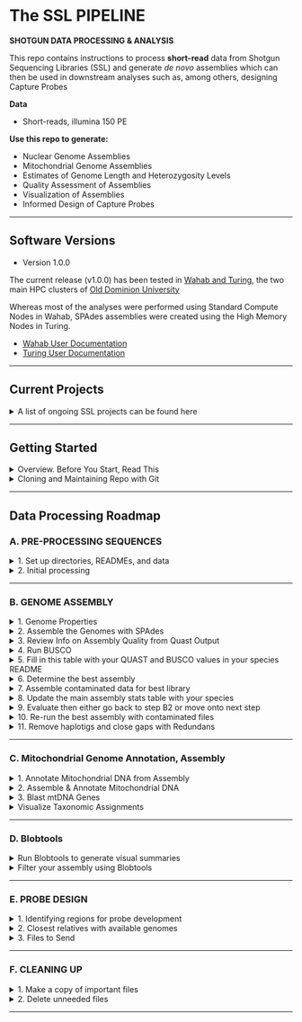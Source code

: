 # The SSL PIPELINE

**SHOTGUN DATA PROCESSING & ANALYSIS**

This repo contains instructions to process **short-read** data from Shotgun Sequencing Libraries (SSL) and generate *de novo* assemblies which can then be used in downstream analyses such as, among others, designing Capture Probes

**Data**
* Short-reads, illumina 150 PE

**Use this repo to generate:**

* Nuclear Genome Assemblies
* Mitochondrial Genome Assemblies
* Estimates of Genome Length and Heterozygosity Levels
* Quality Assessment of Assemblies
* Visualization of Assemblies
* Informed Design of Capture Probes

---
## Software Versions

* Version 1.0.0

The current release (v1.0.0) has been tested in [Wahab and Turing](https://www.odu.edu/information-technology-services/research-computing/compute), the two main HPC clusters of [Old Dominion University](https://www.odu.edu)

Whereas most of the analyses were performed using Standard Compute Nodes in Wahab, SPAdes assemblies were created using the High Memory Nodes in Turing.
* [Wahab User Documentation](https://wiki.hpc.odu.edu/en/Cluster/Wahab)
* [Turing User Documentation](https://wiki.hpc.odu.edu/en/Cluster/Turing)

---
## Current Projects

<details><summary>A list of ongoing SSL projects can be found here</summary>
<p>

If you are working on an SSL analysis project (or if you wish to claim a project), please indicate so in the table. When data are available, priority should go to species that are higher on the CSSL priority list which will need probes in the near future.

|Species | Data availability | CSSL priority | Analysis lead | Analysis status / notes |
| --- | --- | --- | --- | --- |
|Lethrinus_variegatus | On ODU HPC | 19 | Jordan/Chris/Brendan | Probe dev't complete |
|Periophthalmus_argentilineatus | On ODU HPC | 17 | Keenan/Chris/Brendan | Probe dev't complete |
|Pomacentrus_pavo | On ODU HPC | 23 | Brendan | Assembly complete, John assigned to Probe dev't |
|Sphaeramia_nematoptera | On ODU HPC | 18 | Jem | Probe dev't complete |
|Pomacentrus_brachialis | On ODU HPC | 24 | Jem/Kyra | Probe dev't complete |
|Corythoichthys_haematopterus | On ODU HPC | 25 | Allison/John | Probe dev't complete - also have a GenBank genome |
|Stethojulis_interrupta | On ODU HPC | 26 |Abby/John | Probe dev't complete  |
|Ostorhinchus_chrysopomus | On ODU HPC | 28 | Eryka/Eric | Probe dev't complete  |
|Hypoatherina_temminckii | On ODU HPC | 16 | Eric | Probe dev't complete |
|Ambassis_buruensis | On ODU HPC | 22 | John | Probe dev't complete |
|Sphyraena obtusata | On ODU HPC | 20 | Brendan| Probe dev't complete |
|Sphaeramia_orbicularis | Needs extraction | 39 | Eric | Probe development planned using published reference |
|Dascyllus aruanus | On ODU HPC | 30 | Jem | Genome Assembly done|
|Parupeneus barberinus | On ODU HPC | not on list | Jem | Genome Assembly done|
|Pseudanthias squamipinnis | On ODU HPC | 37 | Jem | Genome Assembly done|
|Tylosurus_crocodilus | On ODU HPC | not on list | Brendan | Data on HPC |
|Gerres macracanthus | On ODU HPC | 36 | ?? | Data on HPC |
|Lutjanus fulviflamma | Needs extraction | ?? | ?? | For UP Mindanao |
|Encrasicholina_pseudoheteroloba | On ODU HPC | n/a | n/a | Sequencing data weird - dropping from priority list  |
|Spratelloides delicatulus | On ODU HPC | ?? | Eric | Originally a RAD species | 

---

</p>
</details>

---

## Getting Started

<details><summary>Overview. Before You Start, Read This</summary>
<p>

## Overview. Before You Start, Read This
The purpose of this repo ("the SSL repo") is to document the processing and analysis of all `Shotgun Sequencing Libraries - SSL data`.  All work is performed for the [Philippines PIRE Project - PPP](https://github.com/philippinespire), [NSF Award #1743711](https://www.nsf.gov/awardsearch/showAward?AWD_ID=1743711).
	
The two main objectives of `the SSL repo` are to generate a *de novo* genome assembly using `SPAdes`, and to use this assembly to design regions for probe development which themselves will be used to "capture" targeted regions from all populations. The SSL assemblies can then be used as a reference in the [Capture Shotgun Sequencing Libraries- CSSL repo](https://github.com/philippinespire/pire_cssl_data_processing) or the [Low Coverage Whole Genome Sequencing - lcWGS repo](https://github.com/philippinespire/pire_lcwgs_data_processing). If you will be using only lcWGS data for your species, you can skip the probe design, section C, but do not skip the cleaning up, section, D.

SSL, CSSL and lcWGS pipelines use scripts from the [Pre-Processing PIRE Data](https://github.com/philippinespire/pire_fq_gz_processing) repo at the beginning of files processing. 

Each species will get its own directory within this repo.  Try to avoid putting directories inside directories inside directories. 

The Sgr dir will serve as the example to follow in terms of both directory structure and documentation of progress in `README.md`.

If this is your first time working on wahab/turing or want to check out some tips see the [Working on ODU's HPC repo](https://github.com/philippinespire/denovo_genome_assembly/tree/main/working_in_Turing-Wahab)

Contact Dr. Eric Garcia for questions or if you are having issues running scripts (e1garcia@odu.edu)

---

</p>
</details>


<details><summary>Cloning and Maintaining Repo with Git</summary>
<p>

	
## Use Git/GitHub to Track Progress and Clone the SSL repo

To process a species, begin by cloning this repo to your working dir. I recommend setting up a `shotgun_PIRE` sub-dir in your home dir if you have not done something similar already

Example: `/home/youruserID/shotgun_PIRE/`

Clone this repo
```
cd ~ 	# this will take you to your home dir
cd shotgun_PIRE
git clone https://github.com/philippinespire/pire_ssl_data_processing.git
```

The data will be processed and analyzed in the repo.  There is a `.gitignore` file that lists files and directories to be ignored by git.  It includes large files that git cannot handle (fq.gz, bam, etc) and other repos that might be downloaded into this repo. 
For example, the BUSCO outdir contains several large files that will cause problems for git so `busco_*/` occurs in  `.gitignore` so that it is not uploaded to github in this repo.

Because large data files will not be saved to github, they will reside in an individual's copy of the repo or somewhere on the HPC. You should provide paths (absolute/full paths are probably best) or info that makes it clear where the files reside. Most of these large intermediate files should be deleted once it is confirmed that they worked. For example, we don't ultimately need the intermediate files produced by fastp, clumpify, fastq_screen. This can also be accomplished in the cleaning step at the end of this repo.

---

## Maintaining Git Repo

You must pull down the latest version of the repo every time you sit down to work and push the changes you made every time you walk away from the terminal.  The following order of operations when you sync the repo will minimize problems.

From your species directory, execute these commands manually or run the `runGit.sh` script (see below) 
```
git pull
git add --all
git commit -m "$1"
git push -u origin main
```

This code has been compiled into the script `runGIT.bash` thus you can just run this script BEFORE and AFTER you do anything in your species repo.
You will need to provide the message of your commit in the command line. Example:
```sh
bash ../runGIT.bash "initiated Sgr repo"
```
You will need to enter your git credentials multiple times each time you run this script

If you should be met with a conflict screen, you are in the `vim` editor.  You can look up instructions on how to interface with it. I typically do the following:

* press the "control key" together with "c"
* then type the following
  `:quit!`
 
If you had to delete files for whatever reason, 
these deletions occurred in your local directory but these files will remain in the git memory if they had already entered the system.

If you are in this situation, run these git commands manually, AFTER running the runGIT.bash as described above.

`add -u` will stage your deleted files, then you can commit and push

Run this from the directory where you deleted files:
```sh
git add -u .
git commit -m "update deletions"
git push -u origin main
```

</p>
</details>

___

## Data Processing Roadmap

### A. PRE-PROCESSING SEQUENCES

<details><summary>1. Set up directories, READMEs, and data</summary>
<p>

**Directories**

Create your `species dir` and sub-directories `logs` and `fq_raw` if they don't already exist

```sh
cd /home/e1garcia/shotgun_PIRE/pire_ssl_data_processing
mkdir <your_species> 
mkdir <your_species>/logs
mkdir <your_species>/fq_raw
```

*Note: Most species will have "fq_raw" instead of "fq_raw" as this was the original way we were naming the initial raw directory. Since then, we changed it to fq_raw to be consistent with the other repos of the PPP-Pipeline.*
	
**Species README**

Create a README for your species, place it inside your main species directory (/home/e1garcia/shotgun_PIRE/pire_ssl_data_processing/<your_species>/), and document **ALL work done** in it (starting with setting up your directories, above). 

You can use the:

* [species_README_example.md](https://github.com/philippinespire/pire_ssl_data_processing/blob/main/species_README_example.md) as a template and just change/fill in info for your species. This follows the current SSL setup.

If you'd like to use the `species_README_example.md`
```
cp /home/e1garcia/shotgun_PIRE/pire_ssl_data_processing/species_README_example.md /home/e1garcia/shotgun_PIRE/pire_ssl_data_processing/<your_species>/
cd /home/e1garcia/shotgun_PIRE/pire_ssl_data_processing/<your_species>/
rm species_README_example.md README.md
```

* or you can copy a README from another species that has already been processed and replace the information pertaining to your species. 

**Data**

Data files are sent first to TAMUCC. There are two ways to get these data into ODU. 
	
1. Copy or transfer data to ODU by scp or other protocol *(can take several hours)*

```sh
scp <source of files> <your_species>/fq_raw  # scp | cp | mv
```	
	
This was the original way we were using to transfer data from the beginning of the project until 2023, when we switched to downloading data with wget instead. So, if you are looking for data originating before 2023, these are likely already transferred to the species directory within SSL or in the RC (the deep freezer). Check if you already have directories for your species in the SSL and if this has the sub-directory `fq_raw` with your raw data in it. Alternatively, your data might have been transferred to RC. Check if there is any data for your species there.

```sh
cd /RC/group/rc_carpenterlab_ngs/shotgun_PIRE/pire_ssl_data_processing/
ls
```
*Note: The RC might only be available in the login node. So, if you already did `salloc` into a computing node and can't access the RC, type `exit` to go back to the login node and try again.*

2. Download data from TAMUCC Grid to ODU with `gridDownloader.sh`

After 2023, TAMUCC started placing data files in the "Grid" so they could be downloaded in parallel (making the transfer of data MUCH FASTER). So, if your data is recently new and it is not at ODU yet, it is probably ready for you at the Grid. 

Instructions on using `gridDownloader.sh` can be found at the [pire_fq_gz_processing](https://github.com/philippinespire/pire_fq_gz_processing) repo under "1. Download your data from the TAMUCC grid"

**Check your Data!!!**
	
Check your raw files: given that we use paired-end sequencing, you should have one pair of files (1 forward and 1 reverse) per library. This  means that you should have the same number of forward (1.fq.gz or f.fq.gz) and reverse sequence files (2.fq.gz or r.fq.gz).
If you don't have equal numbers for forward and reverse files, check with whoever provided the data to make sure there were no issues while transferring.

You will likely get 2 or 3 libraries (4 or 6 files total). Sgr example:
```sh
ls -l /home/e1garcia/shotgun_PIRE/pire_ssl_data_processing/spratelloides_gracilis/fq_raw

-rwxrwx--- 1 e1garcia carpenter         248 Jul 27 12:37 README
-rwxrwx--- 1 e1garcia carpenter 15652747635 Jul 22 17:19 SgC0072B_CKDL210013395-1a-5UDI294-AK7096_HF33GDSX2_L4_1.fq.gz
-rwxrwx--- 1 e1garcia carpenter 16902243089 Jul 22 17:27 SgC0072B_CKDL210013395-1a-5UDI294-AK7096_HF33GDSX2_L4_2.fq.gz
-rwxrwx--- 1 e1garcia carpenter 13765701672 Jul 22 17:32 SgC0072C_CKDL210013395-1a-AK9146-7UDI286_HF33GDSX2_L4_1.fq.gz
-rwxrwx--- 1 e1garcia carpenter 14786676970 Jul 22 17:39 SgC0072C_CKDL210013395-1a-AK9146-7UDI286_HF33GDSX2_L4_2.fq.gz
-rwxrwx--- 1 e1garcia carpenter 16465437932 Jul 22 17:46 SgC0072D_CKDL210013395-1a-AK5577-AK7533_HF33GDSX2_L4_1.fq.gz
-rwxrwx--- 1 e1garcia carpenter 17698149145 Jul 22 17:54 SgC0072D_CKDL210013395-1a-AK5577-AK7533_HF33GDSX2_L4_2.fq.gz
```

**Make a copy of your raw data in the RC**
	
Now that you have your data, make a copy of your raw files in the long-term carpenter RC dir **ONLY** if one doesn't exist already (if you copied your data from the RC, a long-term copy already exists)

*The RC drive might only be available from the login node (you won't find it after getting a working node, i.e. `salloc`). If you already `salloc` and can't find the RC, type `exit` and try again*
```sh
# go to the carpenter RC
cd /RC/group/rc_carpenterlab_ngs/shotgun_PIRE/pire_ssl_data_processing/

# check that your species does not have a directory already:
ls

# if no, make one for your species
mkdir <your_species>
mkdir <your_species>/fq_raw

#now copy your files in parallel
module load parallel
ls /home/e1garcia/shotgun_PIRE/pire_ssl_data_processing/<your_species>/fq_raw/* | parallel --no-notice -kj 8 cp {} . &
```
 
Putting the `&` at the end, sends the job to the background. Use `jobs` to see it
```
# check that your job is working with
jobs

# if you need to cancel (i.e. your ls was wrong). Use fg to go to the foreground
fg

# Now you should blinking indicating that the jobs is happenning. To cancel press together the control key and c 
# you can send the job to the background again with "bg"
#bg
```

**Create a README for your download**
	
Now create a `README` in the `fq_raw` dir with the full path to the original copies of the raw files and necessary decoding info to find out from which individual(s) these sequence files came from.

This information is usually provided by Sharon Magnuson in species [slack](https://app.slack.com/client/TMJJ06SH0/CMPKY5C81/thread/CQ9GAAYGY-1627263374.002300) channel

```sh
# Sgr Example:
cd spratelloides_gracilis/fq_raw
nano README.md
***
RC to e1garcia
scp <source of files> /home/e1garcia/shotgun_PIRE/pire_ssl_data_processing/spratelloides_gracilis/fq

All 3 library sets are from the same individual: Sgr-CMvi_007_Ex1
```

*I like to update my git repo regularly, especially before and after lengthy steps. This keeps a nice record of the commits and prevents loss of data/effort. Feel free to repeat this at any step*

```sh
bash ../../runGIT.bash "README of raw data"
```

***You are ready to start processing files***


</p>
</details>

<details><summary>2. Initial processing</summary>
<p>

Complete the pre-processing of your files following the [pire_fq_gz_processing](https://github.com/philippinespire/pire_fq_gz_processing) repo, then return here
* This includes running FASTQC, FASTP1, CLUMPIFY, FASTP2, FASTQ SCREEN, and file repair scripts from the pre-processing repo

After this step you should `salloc` into a computing node eveytime you will be working in your species.

</p>
</details>

---

### B. GENOME ASSEMBLY
	
<details><summary>1. Genome Properties</summary>
<p>

In this step, we look for genome size in related literature as a reference, but ultimately use Jellyfish and Genomescope to estimate genome size from our SSL data. We will use Jellyfish and GenomeScope results even if there is an available estimate as these two provide a more precise estimates than older methods and provide an estimate of heterozygosity.  Jellyfish estimates are also used for consistency across species assembled in the PIRE Project and to get around potential cases where published individuals or even PIRE species may have been morphologically misidentified.

##### 1a. Fetch the genome properties for your species from existing literature
* From the literature or other sources
	* [genomesize.com](https://www.genomesize.com/)
	* search the literature
* After searching, estimate properties with `jellyfish` and `genomescope`

##### 1b. **Execute [runJellyfish.sbatch](https://github.com/philippinespire/pire_ssl_data_processing/blob/main/scripts/runJellyfish.sbatch) using decontaminated, re-paired files**
```sh
#sbatch runJellyfish.sbatch <Species 3-letter ID> <indir>
sbatch /home/e1garcia/shotgun_PIRE/pire_ssl_data_processing/scripts/runJellyfish.sbatch "Sgr" "fq_fp1_clmp_fp2_fqscrn_rprd"
```

Jellyfish will create a histogram file (.histo) with kmer frequencies. 

##### 1c. ** Download this file into your local computer and upload it in [GenomeScope v1.0](http://qb.cshl.edu/genomescope/) and [Genomescope v2.0](http://qb.cshl.edu/genomescope/genomescope2.0/)**
* Add a proper description to both of your runs. Example "Sgr_fq_fp1_clmp_fp2_fqscrn_rprd_jfsh"
* For version 1, adjust the read length to that of in the Fastp2 trimming, 140 (unless you had to modify this in Fastp2)
* Leave all other parameters with default settings for both versions. 
* Submit (takes only a few minutes)

**Inspect the GenomeScope plots**
Most of the time v1-2 perform very similar. However, sometimes the two reports give contrasting values such as very different genome sizes or unrealistic estimates of heterozygosity. For example:
* In Sob, the [Sob_GenScp_v1](http://qb.cshl.edu/genomescope/analysis.php?code=zQRfOkSqbDYAGYJrs7Ee) report estimates a genome of 532 Mbp and 0.965 for H. On the other hand,  [Sob_GenScp_v2](http://qb.cshl.edu/genomescope/genomescope2.0/analysis.php?code=5vZKBtdSgiAyFvzIusxT) reports a genome size of 259 Mbp (which is small for a fish) and it actually fails to estimate heterozygosity. Thus, version 1 was used for Sob. 
* In Hte, the [Hte_GenScp_v1](http://qb.cshl.edu/genomescope/analysis.php?code=tHzBW2RjBK00gQMUSfl4) appears to have no red flags with a genome size of 846 Mbp and 0.49 for H but inspecting the first graph, you can see that the "unique sequence" line behaves differently from the others. In contrast, [Hte_GenScp_v2](http://qb.cshl.edu/genomescope/genomescope2.0/analysis.php?code=8eVzhAQ8zSenObScLMGC) restores a tight relationship between lines with no red flags in estimates either (H=2.1, GenSize= 457 Mbp)

Read Brendan's tips for interpreting the plots [here](https://github.com/philippinespire/denovo_genome_assembly/blob/main/jellyfish/JellyfishGenomescope_procedure.md) (number 2 in that page) and then assess your own plots.

 
##### 1d. **Complete the following table in your Species README. You can copy and paste this table straight into your README (no need to enclose it with quotes, i.e. a code block) and just substitute values.**
```sh
Genome stats for <your_species> from Jellyfish/GenomeScope v1.0 and v2.0, k=21 for both versions

version    |stat    |min    |max
------  |------ |------ |------
1  |Heterozygosity  |1.32565%       |1.34149%
2  |Heterozygosity  |1.32975%       |1.35795%
1  |Genome Haploid Length   |693,553,516 bp |695,211,827 bp
2  |Genome Haploid Length   |851,426,393 bp |853,706,410 bp
1  |Model Fit       |97.6162%       |98.7154%
2  |Model Fit       |65.11692%       |96.0314%
```
Provide a link to both reports in your README. See other species READMEs for examples.

##### 1e. **Inspect your table and reports for red flags and choose a genome scope version.**
* In your table, check the heterozygosity (values around 1% are common) and check for good model fit (>90%) in the max values (sometimes the min value might have a low fit but the max value still high)
* In your reports, check for a tight relationship between the "observed", "full model" and "unique sequences" lines in the first graph.

If values in your table are relative similar for v1 and v2 and you found no red flags in reports, then use v2 estimates.

**Please use the "Genome Haploid Length" max value rounded up or down to the nearest million.** In the above example, this number is 853706410 for v2. Thus, 854000000 will be used in following steps

**Note in your README the following:**
1. The source (genomesize.com, Jellyfish and GenomeScope version, or some publication, etc) and
2. Genome size (if you used Jellyfish, note the GenomeScope version and round up or down the genome size estimate to the nearest million bp. You will use this info later

</p>
</details>

<details><summary>2. Assemble the Genomes with SPAdes</summary>
<p>

Congrats! You are now ready to assemble the genome of your species!

After de novo assembler comparisons, we decided to move forward using SPADES (isolate and covcutoff flags off). 
For the most part, we obtained better assemblies using single libraries (a library consists of one forward *r1.fq.gz and reverse file *r2.fq.gz) but in few instances using all the libraries was better.
In addition, we also noted that assembling contaminated data (i.e. files in the `fq_fp1_clmp_fp2` dir)  produced better results for mtDNA (mt = mitochondrial) and decontaminated (i.e. files in the `fq_fp1_clmp_fp2_fqscrn_repaired` dir) was better for nDNA (n=nuclear). 

Thus, use the decontaminated files to run one assembly for each of your libraries independently and then one combining all. Then, you will assess which of these worked the best (with BUSCO and QUAST) and run one more assembly for the best assembly but with the contaminated files. 

2a. **You need to be in `turing.hpc.odu.edu` for this step.** SPAdes requires high memory nodes (only available in Turing)

```bash
#from wahab.hpc.odu.edu
exit
ssh username@turing.hpc.odu.edu
```

2b. **Get the genome size of your species, or Jellyfish estimate, in bp from the previous step**
 

We produced 3 libraries (from the same individual) for the last 5 spp with ssl data resulting in 3 sets of files. Sgr example:
```bash
ls /home/e1garcia/shotgun_PIRE/pire_ssl_data_processing/spratelloides_gracilis/fq

SgC0072B_CKDL210013395-1a-5UDI294-AK7096_HF33GDSX2_L4_1.fq.gz
SgC0072B_CKDL210013395-1a-5UDI294-AK7096_HF33GDSX2_L4_2.fq.gz
SgC0072C_CKDL210013395-1a-AK9146-7UDI286_HF33GDSX2_L4_1.fq.gz
SgC0072C_CKDL210013395-1a-AK9146-7UDI286_HF33GDSX2_L4_2.fq.gz
SgC0072D_CKDL210013395-1a-AK5577-AK7533_HF33GDSX2_L4_1.fq.gz
SgC0072D_CKDL210013395-1a-AK5577-AK7533_HF33GDSX2_L4_2.fq.gz
```
Yet, every now and then one library can fail and you might end up with only 2 sets of files. 
Thus, the following SPAdes script is optimized to run the first 3 libraries independently and 2 or 3 libraries together for your "all" assembly.
. 
Note: If your species has 4 or more libraries, you will need to modify the script to run the 4th,5th, ..th library and so on (you'll only need to add the necessary libraries to the SPAdes command)
No changes necessary for running the first, second, third, or all the libraries together (if you have 2 or 3 libraries only).  

**Use the decontaminated files to run one assembly for each of your libraries independently and then one combining all**

**Execute [runSPADEShimem_R1R2_noisolate.sbatch](https://github.com/philippinespire/pire_ssl_data_processing/blob/main/scripts/runSPADEShimem_R1R2_noisolate.sbatch). Example using the 1st library***

```bash
#runSPADEShimem_R1R2_noisolate.sbatch <your user ID> <3-letter species ID> <library: all_2libs | all_3libs | 1 | 2 | 3> <contam | decontam> <genome size in bp> <species dir> <fq data dir>
# do not use trailing / in paths. Example running contaminated data:
sbatch /home/e1garcia/shotgun_PIRE/pire_ssl_data_processing/scripts/runSPADEShimem_R1R2_noisolate.sbatch "e1garcia" "Sgr" "1" "decontam" "854000000" "/home/e1garcia/shotgun_PIRE/pire_ssl_data_processing/spratelloides_gracilis" "fq_fp1_clmp_fp2_fqscrn_rprd"
```

Run 2 more assemblies with the contaminated data for the second and  third library by replacing the "1", with "2" and  "3". 
Then, check the number of libraries you have and run a job combining all libraries together by choosing the appropriate "all_2libs" or "all_3libs" from the library options.

---

#### SPAdes **continue** option

Did your assembly fail after it was running correctly? Sometimes the assembly process will quit after some time of running most likely due to lack of memory. One of the most useful options of SPAdes is the `continue` flag which basically recognizes where your assembly left off and restarts the process in the same spot again saving you hours or days of work. This will only help you if SPAdes was already running successfully. So if your assembly failed within minutes, there is probably a problem with the run and `continue` will just fail too. Check the out files first. If it failed after several hours or days, continue might be your best friend here. 

I have already built in the continue option within the [runSPADEShimem_R1R2_noisolate.sbatch](https://github.com/philippinespire/pire_ssl_data_processing/blob/main/scripts/runSPADEShimem_R1R2_noisolate.sbatch) script. To run, first move inside the directory of the assembly that failed and then execute the same command but changing the specified library for "continue".

In the above example, I would have changed the "1" for "continue":
```
cd SPAdes_assembly_that_failed

#Execute
sbatch /home/e1garcia/shotgun_PIRE/pire_ssl_data_processing/scripts/runSPADEShimem_R1R2_noisolate.sbatch "e1garcia" "Sgr" "continue" "decontam" "854000000" "/home/e1garcia/shotgun_PIRE/pire_ssl_data_processing/spratelloides_gracilis" "fq_fp1_clmp_fp2_fqscrn_rprd"
```

Check that `continue` is working by watching that your job is running and checking that SPAdes is writing more output into your out file.

---

</p>
</details>

<details><summary>3. Review Info on Assembly Quality from Quast Output</summary>
<p>

`QUAST` was automatically run by the SPAdes script. Look for the `quast_results` dir and for each of your assemblies note the: 
1. Number of contigs in assembly (this is the last contig column in quast report with the name "# contigs")
2. the size of the largest contig
3. total length of assembly
4. N50
5. L50 

*Tip: you can align the columns of any .tsv for easy viewing with the command `column` in bash. Example:
```sh
bash
cat quast-reports/quast-report_scaffolds_Sgr_spades_contam_R1R2_21-99_isolate-off.tsv | column -ts $'\t' | less -S
```

Enter your stats in the table below

</p>
</details>

<details><summary>4. Run BUSCO</summary>
<p>

Those are basic assembly statistics but we still need to run BUSCO to know how many expected (i.e. highly conserved) genes were recovered by the assembly. 

**Execute [runBUCSO.sh](https://github.com/philippinespire/pire_ssl_data_processing/blob/main/scripts/runBUSCO.sh) on the `contigs` and `scaffolds` files for each assembly**

```bash
#runBUSCO.sh <species dir> <SPAdes dir> <contigs | scaffolds>
# do not use trailing / in paths. Example using contigs:
sbatch /home/e1garcia/shotgun_PIRE/pire_ssl_data_processing/scripts/runBUSCO.sh "/home/e1garcia/shotgun_PIRE/pire_ssl_data_processing/spratelloides_gracilis" "SPAdes_decontam_R1R2_noIsolate" "contigs"
```

Repeat the command using scaffolds.

`runBUSCO.sh` will generate a new dir per run. Look for the `short_summary.txt` file and note the percentage of `Complete and single-copy BUSCOs (S)` genes

</p>
</details>

<details><summary>5. Fill in this table with your QUAST and BUSCO values in your species README</summary>
<p>

Few notes:

* Library name can be obtained from file names
* covcutoff is "off" as a default in this pipeline. This is "on" only if you ran an extra assembly with ""contam_covAUTO" trying to improve busco values
* No. of contigs is the last contig column in quast report with the name "# contigs"
* % Genome size completeness = "Total length"/genome size(or rounded genome max value) *100
* **For QUAST, only report the row for the actual assembly (i.e. report "scaffolds" not "scaffolds_broken"**
* **For BUSCO, only report the "Complete and single-copy BUSCOs (S)"

```sh
Species    |Library    |DataType    |SCAFIG    |covcutoff    |genome scope v.    |contigs >50,000bp    |Largest contig    |Total length    |% Genome size completeness    |N50    |L50    |Ns per 100 kbp    |BUSCO single copy
------  |------  |------ |------ |------ |------  |------ |------ |------ |------ |------  |------ |------ |------ 
Sgr  |allLibs  |contam       |contigs       |off       |1       |2253577  |309779       |489995603       |70.5%       |5515       |28571       |0       |29.9%
Sgr  |allLibs  |contam       |scaffolds       |off       |1       |2237565  |309779       |517068774       |74.5%       |5806       |28041       |147.59       |29.9%
Sgr  |SgC0072B  |contam       |contgs       |off       |2       |82681  |68606       |441333876       |51.7%       |5405       |26613       |0   |29.2%
Sgr  |SgC0072B  |contam       |scaffolds       |off       |2       |84110  |68606       |460942092       |54%       |5587       |26490       |147.59   |31.3%
Sgr  |SgC0072C  |contam       |contgs       |off       |2       |85876  |105644       |531350946       |62.2%       |6617       |24450       |0   |37.9%
Sgr  |SgC0072C  |contam       |scaffolds       |off       |2       |85997  |105644       |536156621       |62.8%       |6686      |24304       |14.73   |38.4%
Sgr  |SgC0072D  |contam       |contgs       |off       |2       |83191  |68563       |441118097       |51.7%       |5352      |26844       |0   |29.7%
Sgr  |SgC0072D  |contam       |scaffolds       |off       |2       |84615  |120121       |462780087       |54.2%       |5570      |26612       |167.75   |31.5%
Sgr  |SgC0072C  |decontam       |contgs       |off       |2       |69371  |103720       |395865756       |46.6%       |5946     |21196       |0   |32.2%
Sgr  |SgC0072C  |decontam       |scaffolds       |off     |2       |69932  |103720       |406306057       |47.6%       |6080      |21004       |42.77   |33.2%
```

</p>
</details>

<details><summary>6. Determine the best assembly</summary>
<p>

We assess quality across multiple metrics since we don't use a golden rule/metric for determining the best assembly. 
Often, it is clear that a single library is relatively better than the others as it would have better results across metrics. Yet, sometimes this is not so clear as different assemblies might be better in different metrics. Use the following table to help you decide:

Importance    |Metric    |Direction    |Description
------  |------  |------ |------ 
1st  |BUSCO  | Bigger is better  | % of expected genes observed in your assembly
2nd  |N50  |Bigger is better  | Length of the smaller contig from the set of contigs needed to reach half of your assembly
3rd  |Genome size completeness  |Bigger is better  |Length of assembly divided by estimated genome length
4th  |L50  | Smaller is better  | Number of contigs needed to reach half of your assembly
5th  |Largest contig  |Bigger is better  | Length of largest contig
 
If you are still undecided on which is the best assembly, post the best candidates on the species slack channel and ask for opinions

</p>
</details>

<details><summary>7. Assemble contaminated data for best library</summary>
<p>

```bash
#runSPADEShimem_R1R2_noisolate.sbatch <your user ID> <3-letter species ID> <library: all_2libs | all_3libs | 1 | 2 | 3> <contam | decontam> <genome size in bp> <species dir>
# do not use trailing / in paths. Example running contaminated data:
sbatch /home/e1garcia/shotgun_PIRE/pire_ssl_data_processing/scripts/runSPADEShimem_R1R2_noisolate.sbatch "e1garcia" "Sgr" "1" "contam" "854000000" "/home/e1garcia/shotgun_PIRE/pire_ssl_data_processing/spratelloides_gracilis"
```

</p>
</details>

<details><summary>8. Update the main assembly stats table with your species</summary>
<p>

Add a new record for your species/assembly to the [best_ssl_assembly_per_sp.tsv](https://github.com/philippinespire/pire_ssl_data_processing/blob/main/best_ssl_assembly_per_sp.tsv) file

Please note that you cannot paste a tab in nano as it interprets tabs as spaces. This means that you will have to manually enter each column one by one, or copy and paste multiple columns but then change the spaces by a single column to restore the tsv format.

Once done, push your changes to GitHub and confirm the that tsv format is correct by opening the [best_ssl_assembly_per_sp.tsv](https://github.com/philippinespire/pire_ssl_data_processing/blob/main/best_ssl_assembly_per_sp.tsv) that your browser is displaying code but a nice looking table (aligned columns, etc). 

```sh
# add your info in a new row
nano ../best_ssl_assembly_per_sp.tsv
```

Next, you need to determine the best assembly to use the decontaminated data. Go on and complete step 9 (below) and come back here after.

</p>
</details>

<details><summary>9. Evaluate then either go back to step B2 or  move onto next step</summary>
<p>

Assuming you have completed step 8, you now know what library(ies) produced the best assembly. Compare your BUSCO values with that other species (for example, you can check the ["best assembly table"](https://github.com/philippinespire/pire_ssl_data_processing/blob/main/best_ssl_assembly_per_sp.tsv).
If BUSCO values are too low, it might be worth trying the `covcutoff auto` (by changing the datatype variable from "decontam" to "decontam_covAUTO")

Example:
```bash
sbatch /home/e1garcia/shotgun_PIRE/pire_ssl_data_processing/scripts/runSPADEShimem_R1R2_noisolate.sbatch "e1garcia" "Sgr" "1" "decontam_covAUTO" "854000000" "/home/e1garcia/shotgun_PIRE/pire_ssl_data_processing/spratelloides_gracilis"
```

</p>
</details>

<details><summary>10. Re-run the best assembly with contaminated files</summary>
<p>

Assemblies made with contaminated files have shown better results when searching for mitochondrial DNA (Step 11)

Run one more assembly using the decontaminated data from the same library(or all together) that produced the best assembly (with or without the covcutoff flag). Sgr example:
```bash
sbatch /home/e1garcia/shotgun_PIRE/pire_ssl_data_processing/scripts/runSPADEShimem_R1R2_noisolate.sbatch "e1garcia" "Sgr" "3" "decontam" "854000000" "/home/e1garcia/shotgun_PIRE/pire_ssl_data_processing/spratelloides_gracilis"
```

</p>
</details>

<details><summary>11. Remove haplotigs and close gaps with Redundans</summary>
<p>

Now you are ready to remove haplotigs and close gaps from your best decontaminated assembly.

Redundans deconstructs your assembly and builds it again with an algorithm that removes haplotigs and closes gaps in scaffolds. 
 The resulting assembly might be smaller but less fragmented.
If you run BUSCO and QUAST again (you should do this after the Blobtools step), 
 you will notice that some metrics might have changed and you are likely to see a steep deceline in the number of Ns in your assembly 
(last metric given by QUAST)

You will need:
* A regex that locates all the fq.gz sequence files used in the actual assembly
* The best decontaminated assembly
* An out dir that reflects the library used in the assembly
 
Make sure to use " " in your arguments if your regex includes a wildcard *
```
cd <species dir>
# runRedundans.sh <fq.gz regex> <assembly file> <out dir>
sbatch ../scripts/runRedundans.sh "fq_fp1_clmp_fqscrn_rprd/Sgr-SgC0072C*.R*gz" "SPAdes_SgC0072C_decontam_R1R2_noIsolate/scaffolds.fasta" "redundans_SgC0072C"
```

Once redundans is done, you will see a `scaffolds.reduced.fa` file in your out dir. This is your new assembly. 


**Identifying mitochondrial genome with Mitofinder**

One of the contigs in your assembled genome will probably be the mitochondrial genome (sequenced at high depth). Identifying this contig can be useful for confirming species identity.

You can run Mitofinder on the best contaminated assembly to find and annotate the mitochondrial genome. Use the following script, substituting particulars for your species in the arguments:

sbatch /home/e1garcia/shotgun_PIRE/pire_ssl_data_processing/scripts/run_mitofinder_ssl.sbatch [assembly dir] [species code] [SPAdes directory] [family]

Note that if you are assembling a genome for a species from a family that we have not run through SSL yet, you may have to add a mitochondrion from that family to the reference panel. An example for Parupeneus (Mullidae):

* Go to [NCBI](https://www.ncbi.nlm.nih.gov/GenBank/) and search for full mitochondrial genome sequences from your species' family. For "Mullidae mitochondrion" there are multiple hits, you can just click on the first (Parupeneus indicus - close enough!) to go to the sequence record.
* Download to your local computer - in the upper right part of the screen click on "Send to", then click "Complete Record", for Choose Destination click "File", and then make sure the format "GenBank" is chosen, then click on "Create file".
* This will download to your computer as a file called "sequence.gb" - rename with the correct family ("Mullidae.gb").
  

Check the outputs - the complete mitochondrial genome should have 15 genes and very high depth of coverage (you may have some pseudo-mitochondrial genes or genomes with fewer genes). For species identification, find the COX1 sequence and run a [BLAST](https://blast.ncbi.nlm.nih.gov/Blast.cgi?PROGRAM=blastn&PAGE_TYPE=BlastSearch&LINK_LOC=blasthome) search. If there are no close matches it may be helpful to try [BOLD}(https://www.boldsystems.org/) or private sequence repositories.


</p>
</details>

---
	
### C. Mitochondrial Genome Annotation, Assembly

<details><summary>1. Annotate Mitochondrial DNA from Assembly </summary>
<p>

You can use `run_mitofinder_ssl.sbatch` to annotate the mitochondrial contigs in the assembly you created above

```bash
bash # only run this line if you aren't alread in bash

SCRIPT=/home/e1garcia/shotgun_PIRE/pire_ssl_data_processing/scripts/run_mitofinder_ssl.sbatch
SSL_DIR=/home/e1garcia/shotgun_PIRE/pire_ssl_data_processing/<NameOfSpeciesDir>
ASSEMBLY=${SSL_DIR}/<NameOfAssemblyDir>/scaffolds.fasta
mtGENOMES=/home/e1garcia/shotgun_PIRE/pire_ssl_data_processing/scripts/mitofinder_refpanel/<MtGenomeFile>.gb 
seqID=<Species>_<NameOfAssemblyDir>_<mtGenomeFile>
outDIR=${SSL_DIR}/mitofinder_annotate

sbatch $SCRIPT $ASSEMBLY $mtGENOMES $seqID $outDIR
```

---

<p>
</details>

<details><summary>2. Assemble & Annotate Mitochondrial DNA </summary>
<p>

If the assembly is not yielding the mitochondrial DNA, you can use mitofinder de novo assemble it using `runMitofinder.bash`.

```bash
bash # only run this line if you aren't alread in bash

SCRIPT=/home/e1garcia/shotgun_PIRE/pire_ssl_data_processing/scripts/runMitoFinder.bash
inFqGzPatternFile=/home/e1garcia/shotgun_PIRE/pire_ssl_data_processing/<NameOfSpeciesDir>/inputFqGzPatterns.txt
fqGzDIR=/home/e1garcia/shotgun_PIRE/pire_ssl_data_processing/<NameOfSpeciesDir>/fq_fp1_clmp_fp2_fqscrn_rprd
outDIR=/home/e1garcia/shotgun_PIRE/pire_ssl_data_processing/<NameOfSpeciesDir>/mitofinder
refMtGenomeFile=/home/e1garcia/shotgun_PIRE/pire_ssl_data_processing/scripts/mitofinder_refpanel/<NameOfMtGenome>.gb
simultaneousJOBS=10
threadsPerJOB=40
ramPerJOB=320
QUEUE=main  #or himem
assembler="--megahit"  # "--metaspades"
maxcontigsize=25000
minqcov=33

bash  $SCRIPT $inFqGzPatternFile $fqGzDIR $outDIR $refMtGenomeFile $simultaneousJOBS $threadsPerJOB $ramPerJOB $QUEUE $assembler $maxcontigsize $minqcov
```

When done, run the following script to make files listing the libraries that yielded mtDNA contigs and those that did not

```bash
SCRIPT=/home/e1garcia/shotgun_PIRE/pire_ssl_data_processing/scripts/getSuccessesFailures.bash
MitoFinderDIR=$outDIR

bash $SCRIPT $MitoFinderDIR

less -S mitofinder_results_summary.tsv
```

The script above will help you determine which libraries had mtDNA genomes identified by mitofinder and which did not.  You can use this output to troubleshoot and identify libraries that need to be run again. If you do have to rerun a library, you may want to adjust the `assembler` or `maxcontigsize`. Mitofinder is set up to overwrite previous results if the same library is run again, so you can rerun the stragglers in the same dir if you wish, but you will have to update the `inFqGzPatternFile` variable so that you don't rerun libraries that worked.

* `mitofinder_results_summary.tsv` - if mitofinder was able to run, this file will tell you either the number of mtDNA contigs it found or why it failed to locate a mtDNA contig
* `mitofinder_libs_all.txt` - this is a list of all the libraries that were run through mitofinder
* `mitofinder_libs_NoMTDNAfound.txt` - this is a list of the libraries that mitofinder could not locate mtDNA contigs within
* `mitofinder_libs_successfulFASTA.txt` - this is a list of libraries that produced fasta files with mtDNA contigs identified and annotated
* `mitofinder_libs_RunInterrupted.txt` - this is a list of libraries that stopped prior to mitofinder completing.
  
---

<p>
</details>

<details><summary>3. Blast mtDNA Genes </summary>
<p>

You should identify the taxon associated with your annotated mtDNA contigs. 

First, make a fasta:

```bash
bash # only run this line if you aren't alread in bash

outDIR=/home/e1garcia/shotgun_PIRE/pire_ssl_data_processing/<NameOfSpeciesDir>/mitofinder
cd $outDIR

grep -A1 "@" */*Final_Results/*contig_*genes_NT.fasta | \
	sed -e "s/\-\-//" -e "s/^.*>/>/" \
	-e "s/^N*o*WGA.*contig/contig/" \
	-e "s/_genes_NT.fasta\-/\n/" \
	-e "s/\ncontig/contig/" | \
	awk '{if(substr($0,1,1)==">") {getline x; if(x!="") print $0 "_" x} else if($0!="") {print $0}}' | \
	sed -e "s/contig$/contig_0/" > \
	successful_genes_NT.fasta

```

Next, we can break the sequences in the fasta into smaller segments that will return the best taxonomic matches

There are many more short than long sequences in GenBank, and a long query sequence will return matches to much less common long GenBank sequences. The `tileFASTA.bash` script breaks each mtDNA gene into 300bp tiled sequences that begin every 50bp.  The last tile is between 250 and 300 bp long.  If this creates too many sequences to blast you could replace the `tileFASTA.bash` script with the `segmentFASTA.bash` script which produces nonoverlapping sequence segments. However, the tiled sequences should yield the strongest blast hits.

```bash
SCRIPT=/home/e1garcia/shotgun_PIRE/pire_ssl_data_processing/scripts/tileFASTA.bash
inFILE=successful_genes_NT.fasta
bash $SCRIPT $inFILE > successful_genes_NT-tiled.fasta
```

Now we can blast the tiled fasta file

```bash
bash # only run this line if you aren't alread in bash

SCRIPT=/home/e1garcia/shotgun_PIRE/pire_ssl_data_processing/scripts/runBLAST.sbatch
blastdbPATH=/home/e1garcia/shotgun_PIRE/denovo_genome_assembly/Blobtools/nt
blastnPATH=/home/e1garcia/shotgun_PIRE/denovo_genome_assembly/Blobtools/ncbi-blast-2.11.0+/bin/blastn
taskNAME=megablast # https://www.ncbi.nlm.nih.gov/books/NBK569839/#usrman_BLAST_feat.Tasks
queryFASTA=successful_genes_NT-tiled.fasta
outFILE=successful_genes_NT-tiled.blastn
outCOLS='6 qseqid pident qcovs sskingdoms sscinames staxids saccver length mismatch gapopen qstart qend sstart send evalue bitscore'

sbatch $SCRIPT $blastdbPATH $blastnPATH $taskNAME $queryFASTA $outFILE "$outCOLS"
```

this does the same as above, but uses gnu parallel to run 5 blasts with 8 threads each

```bash
bash # only run this line if you aren't alread in bash

SCRIPT=/home/e1garcia/shotgun_PIRE/pire_ssl_data_processing/scripts/runBlastPARALLEL.sbatch
blastdbPATH=/home/e1garcia/shotgun_PIRE/denovo_genome_assembly/Blobtools/nt
blastnPATH=/home/e1garcia/shotgun_PIRE/denovo_genome_assembly/Blobtools/ncbi-blast-2.11.0+/bin/blastn
taskNAME=megablast # https://www.ncbi.nlm.nih.gov/books/NBK569839/#usrman_BLAST_feat.Tasks
queryFASTA=successful_genes_NT-tiled.fasta
outFILE=successful_genes_NT-tiled.blastn
outCOLS='6 qseqid pident qcovs sskingdoms sscinames staxids saccver length mismatch gapopen qstart qend sstart send evalue bitscore'

sbatch $SCRIPT $blastdbPATH $blastnPATH $taskNAME $queryFASTA $outFILE "$outCOLS"
```

Once blast is done, we can filter the blastn file for the best hit on each segment of each gene on each contig.  As of now, the best hit is defined as that with the highest pident. 

```bash
SCRIPT=/home/e1garcia/shotgun_PIRE/pire_ssl_data_processing/scripts/getBestHits.bash
inFILE=successful_genes_NT-tiled.blastn
outFILE=successful_genes_NT-tiled_best.blastn

bash $SCRIPT $inFILE > $outFILE

# review the results
column -t -s $'\t' $outFILE | less -S
```

And we can hone in on the high confidence taxonomy calls while removing duplicate taxa for a given library and contig. The same prioritization is used as `getBestHits.bash`, this yields just the top hit across all genes on one mtDNA contig.

```bash
SCRIPT=/home/e1garcia/shotgun_PIRE/pire_ssl_data_processing/scripts/getBestHitPerContig.bash
inFILE=$outFILE
outFILE=successful_genes_NT-tiled_best_summary.tsv

bash $SCRIPT $inFILE $outFILE

column -t -s $'\t' $outFILE | less -S
```

Now lets harvest basic information on the contigs so we can evaluate prevalence and quality.

First we will make a tidy file with all contigs returned by mitofinder with mtDNA genes

```bash
SCRIPT=/home/e1garcia/shotgun_PIRE/pire_ssl_data_processing/scripts/tidyContigINFO.bash
inPATH="*/*Final_Results/*infos"
outFILE=successful_genes_contig_info.tsv

bash $SCRIPT "$inPATH" > $outFILE

column -t -s $'\t' $outFILE | less -S
```

Next, we will query the depth from the mitofinder output.  Note the megahit uses a parameter called "multi" which is related to depth, but not actually depth.  Here we will use multi in place of depth for megahit.  For spades, we will use the cov value from the contig name.

```bash
SCRIPT=/home/e1garcia/shotgun_PIRE/pire_ssl_data_processing/scripts/getContigCoverage.bash
inFILE=successful_genes_contig_info.tsv
outFILE=successful_genes_contig_info_cov.tsv

bash $SCRIPT $inFILE $outFILE

column -t -s $'\t' $outFILE | less -S
```

And here is the parallel version of the `getContigCoverage` script

```bash
SCRIPT=/home/e1garcia/shotgun_PIRE/pire_ssl_data_processing/scripts/getContigCoverage.sbatch
inFILE=successful_genes_contig_info.tsv
outFILE=successful_genes_contig_info_cov.tsv

sbatch $SCRIPT $inFILE $outFILE

column -t -s $'\t' $outFILE | less -S
```

Now we can join the `contig_info_cov` file to the `tiled_best_summary` file.  We will do a left join and keep all rows in `tiled_best_summary` and will add the columns from `contig_info_cov` to give us more information with which to evaluate the taxonic hits.

```bash
SCRIPT=/home/e1garcia/shotgun_PIRE/pire_ssl_data_processing/scripts/joinBestSummary_ContigInfoCov.bash
leftFILE=successful_genes_NT-tiled_best_summary.tsv
rightFILE=successful_genes_contig_info_cov.tsv
outFILE=successful_genes_NT-tiled_best_summary_cov.tsv

bash $SCRIPT $leftFILE $rightFILE $outFILE

column -t -s $'\t' $outFILE | less -S
```


---

<p>
</details>

<details><summary> Visualize Taxonomic Assignments </summary>
<p>

You should visualize the taxonomic assignments.  I don't have a universal script for this, but there is a script that I used to visualize the mtDNA from Roy's WGA test data that should be easily modified.

[successful_genes_NT-tiled_best_summary.R](scripts/successful_genes_NT-tiled_best_summary.R)

---

<p>
</details>

___

### D. Blobtools

<details><summary> Run Blobtools to generate visual summaries </summary>
<p>

Before using your SSL genome for analyzing lcWGS data, it is probably a good idea to examine the genome for evidence of scaffolds with abnormally high or low GC content or depth of coverage. If there are a lot of these in your genome, you may want to filter them out as they might represent contamination. Blobtools can do this! 

See the [Blobtools repo](https://github.com/philippinespire/pire_assembler_comparison/tree/main/Blobtools) in the assembler comparison directory for a primer on how to run Blobtools on your best assembly.

Since BUSCO has already been run, you will only have to run BLAST to get taxonomic hits for each scaffold and BWA (mapping the reads used to make your assembly to the final assembly) to get coverage for each scaffold.

After running BWA and BLAST you can generate a blobplot for the unfiltered assembly. An example from Goy is below.

```
salloc --ntasks=1 --job-name=blob
enable_lmod
module load container_env/0.1
module load busco/5.0.0
module load container_env blobtoolkit
bash
export SINGULARITY_BIND=/home/e1garcia
crun blobtools create \
    --fasta /home/e1garcia/shotgun_PIRE/pire_ssl_data_processing/gerres_oyena/SPAdes_GyC0881E_contam_R1R2_noIsolate/scaffolds.fasta \
    /home/e1garcia/shotgun_PIRE/pire_ssl_data_processing/gerres_oyena/blobtools/Goy_ssl_blobplot
crun blobtools add \
    --hits /home/e1garcia/shotgun_PIRE/pire_ssl_data_processing/gerres_oyena/blobtools/blastn.out  \
    --taxdump /home/e1garcia/shotgun_PIRE/denovo_genome_assembly/Blobtools/taxdump \
    --taxrule bestsumorder \
    /home/e1garcia/shotgun_PIRE/pire_ssl_data_processing/gerres_oyena/blobtools/Goy_ssl_blobplot
crun blobtools add \
    --busco /home/e1garcia/shotgun_PIRE/pire_ssl_data_processing/gerres_oyena/busco_scaffolds_results-SPAdes_GyC0881E_contam_R1R2_noIsolate/run_actinopterygii_odb10/full_table.tsv \
    /home/e1garcia/shotgun_PIRE/pire_ssl_data_processing/gerres_oyena/blobtools/Goy_ssl_blobplot
crun blobtools add \
    --cov /home/e1garcia/shotgun_PIRE/pire_ssl_data_processing/gerres_oyena/blobtools/Goy.sort.filt.bam \
    /home/e1garcia/shotgun_PIRE/pire_ssl_data_processing/gerres_oyena/blobtools/Goy_ssl_blobplot
```

<p>
</details>

<details><summary> Filter your assembly using Blobtools </summary>
<p>

After you have made a basic blobplot, you can calculate or estimate the average depth of coverage. Usually this will be the depth of coverage for the largest scaffolds. This can be used to set thresholds for filtering your assembly by depth. Generally, we want to keep scaffolds that have >1/3 the average depth and <2x the average depth.

Check the tail of the bestsumorder_phylum.json file to find which non-Chordate contaminants are present. Add those as a comma-separated list to the --param bestsumorder_phylum--Keys= command. No GC filter, just keep Chordata + no-hit, name by hits kept.

Here is an example for Goy:

```
crun blobtools filter \
    --param Goy.sort.filt_cov--Min=25 \
    --param Goy.sort.filt_cov--Max=140 \
    --param bestsumorder_phylum--Keys=Arthropoda,Cnidaria,Platyhelminthes,Pseudomonadota,Bryozoa,Bacteroidota,Annelida,Bacteria-undef,Mollusca,Actinomycetota,Oomycota,Verrucomicrobiota,Nematoda,Apicomplexa,Discosea,Ascomycota,Streptophyta,Rotifera,Duplornaviricota,Bacillota,Myxococcota,Chloroflexota,Microsporidia,Acidobacteriota,Basidiomycota \
    --output /home/e1garcia/shotgun_PIRE/pire_ssl_data_processing/gerres_oyena/blobtools/Goy_filtercov_keepChordatanohit_blobplot \
    --fasta /home/e1garcia/shotgun_PIRE/pire_ssl_data_processing/gerres_oyena/blobtools/Goy_scaffolds_GyC0881E_contam_R1R2_noIsolate.fasta \
    /home/e1garcia/shotgun_PIRE/pire_ssl_data_processing/gerres_oyena/blobtools/Goy_ssl_blobplot

# Default name is "[input prefix].filtered.fasta"... change to more descriptive name

mv Goy_scaffolds_GyC0881E_contam_R1R2_noIsolate.filtered.fasta Goy_scaffolds_filtcov_keepChordatanohit.fasta
```

After removing non-chordate contaminants, check bestsumorder_class.json from this filtering to find any non-Actinopteri contaminants. Add in a separate class filter command. No GC filter, just keep Actinopteri + no-hit, name by hits kept.

```
crun blobtools filter \
    --param Goy.sort.filt_cov--Min=25 \
    --param Goy.sort.filt_cov--Max=140 \
    --param bestsumorder_phylum--Keys=Arthropoda,Cnidaria,Platyhelminthes,Pseudomonadota,Bryozoa,Bacteroidota,Annelida,Bacteria-undef,Mollusca,Actinomycetota,Oomycota,Verrucomicrobiota,Nematoda,Apicomplexa,Discosea,Ascomycota,Streptophyta,Rotifera,Duplornaviricota,Bacillota,Myxococcota,Chloroflexota,Microsporidia,Acidobacteriota,Basidiomycota \
    --param bestsumorder_class--Keys=Chordata-undef,Amphibia,Cladistia,Mammalia,Insecta \
    --output /home/e1garcia/shotgun_PIRE/pire_ssl_data_processing/gerres_oyena/blobtools/Goy_filtercov_keepActinopterinohit_blobplot \
    --fasta /home/e1garcia/shotgun_PIRE/pire_ssl_data_processing/gerres_oyena/blobtools/Goy_scaffolds_GyC0881E_contam_R1R2_noIsolate.fasta \
    /home/e1garcia/shotgun_PIRE/pire_ssl_data_processing/gerres_oyena/blobtools/Goy_ssl_blobplot

# Default name is "[input prefix].filtered.fasta"... change to more descriptive name

mv Goy_scaffolds_GyC0881E_contam_R1R2_noIsolate.filtered.fasta Goy_scaffolds_filtcov_keepActinopterinohit.fasta
```

<p>
</details>


---

### E. PROBE DESIGN

<details><summary>1. Identifying regions for probe development</summary>
<p>

**Summary:**

In this section you will identify contigs and regions within contigs to be used as candidate regions to develop the probes from.

Among other output, you will create the following 4 files:
1. *.fasta.masked: The masked fasta file 
2. *.fasta.out.gff: The gff file created from repeat masking (identifies regions of genome that were masked)
3. *_augustus.gff: The gff file created from gene prediction (identifies putative coding regions)
4. *_per10000_all.bed: The bed file with target regions (1 set of 2 probes per target region).

These instructions have been modified from Rene's [de novo assembly probe repo](https://github.com/philippinespire/denovo_genome_assembly/tree/main/WGprobe_creation) 
to best fit this repo

**1. Identifying regions for probe development**

From your species directory, make a new dir for the probe design
```sh
mkdir probe_design
```

Copy necessary scripts and the best assembly (scaffolds.fasta) into the probe_design dir (you had already selected the best assembly previously)

Example:
```sh
cp ../scripts/WGprobe_annotation.sb probe_design
cp ../scripts/WGprobe_bedcreation.sb probe_design
cp SPAdes_SgC0072C_contam_R1R2_noIsolate/scaffolds.fasta probe_design
```

Rename the assembly to reflect the species and parameters used. Format to follows:

(3-letter species code)"_""scaffolds""_"(usedLibrary)"_"(cotam|decontam)"_""R1R2_noIsolate""_"(other treatments, if any).fasta

Example: Sgr_scaffolds_SgC0072C_contam_R1R2_noIsolate.fasta


NOTE: Make sure to use the .fasta extension as the script will be looking for this!

To get this info, I usually copy and paste the parameter info from the busco directory:
```sh
# list the busco directories
ls -d busco_*
# identify the busco dir of the best assembly, copy the treatments (starting with the library)
# Example,the busco dir for the best assembly for Sgr is `busco_scaffolds_results-SPAdes_SgC0072C_contam_R1R2_noIsolate`
# I then provide the species 3-letter code, scaffolds, and copy and paste the parameters from the busco dir after "SPAdes_" 
cd probe_design
mv scaffolds.fasta Sgr_scaffolds_SgC0072C_contam_R1R2_noIsolate.fasta
```

Execute the first script. Example for Sgr:
```sh
#WGprobe_annotation.sb <assembly name> 
sbatch WGprobe_annotation.sb "Sgr_scaffolds_SgC0072C_contam_R1R2_noIsolate.fasta"
```

This will create: 
1. a repeat-masked fasta and gff file (.fasta.masked & .fasta.out.gff)
2. a gff file with predicted gene regions (augustus.gff), and 
3. a sorted fasta index file that will act as a template for the .bed file (.fasta.masked.fai)

I have modified the bed script to set the upper limit automatically. The longest scaffold and upper limit will  printed in the out file after execution.


Execute the second script. Example for Sgr:
```sh
#WGprobe_annotation.sb <assembly name> 
sbatch WGprobe_bedcreation.sb "Sgr_scaffolds_SgC0072C_contam_R1R2_noIsolate.fasta"
```

This will create a .bed file that will be sent for probe creation.
 The bed file identifies 5,000 bp regions (spaced every 10,000 bp apart) in scaffolds > 10,000 bp long.


**Check Upper Limit**

Open your out file and check that the upper limit was set correctly. Record the longest contig, upper limit used in loop, and the number of identified regions and scaffolds  in your species README. 

The upper limit should be XX7500 (just under longest scaffold length). Ex: if longest scaffold is 88,888, then the upper limit should be 87,500; if longest scaffold is 87,499, then the upper limit should be 77,500.  

Sgr example:
```sh
cat BEDprobes-415039.out


The longest scaffold is 105644
The upper limit used in loop is 97500
A total of 13063 regions have been identified from 10259 scaffolds
```

Move out files into your species logs dir
```sh
mv *out ../logs
```

</p>
</details>

<details><summary>2. Closest relatives with available genomes</summary>
<p>

The last thing to do is to create a text file with links to available genomes from the 5 most closely-related species.

Most likely there won't be genomes available for your targeted species or even genus thus, the easiest way to search is probably to start with the family.
Go to the [NCBI Genome repository](https://www.ncbi.nlm.nih.gov/genome/) and search for the family of your species. If you get more than 5 genomes then search for the genus, but if  you don't, search higher classifications till you get them (i.e. order, class, etc)

Once you get at least 5 genomes, you'll need to figure out the phylogenetic relationships to list the genomes in order from closest to farthest. 

Search for phylogenies specific to your group. 
I have uploaded the phylogenies from Betancur et al. BMC Evolutionary Biology (2017) 17:162 for [fish phyla](https://github.com/philippinespire/pire_ssl_data_processing/blob/main/scripts/Betancur2017_phyla.pdf)
 and [fish families](https://github.com/philippinespire/pire_ssl_data_processing/blob/main/scripts/Betancur2017_families.pdf)
 in the scripts repo for your convenience.
These are an excellent resource for high taxonomic groups but only a few species per family are represented. 
Thus, you should also search for phylogenies specific to your group. If these are not available, use Betancur 


Once your list is ready, create a file in your `probe_design` dir. Example for Sgr:
```sh
nano closest_relative_genomes_Spratelloides_gracilis.txt

1.- Clupea harengus
https://www.ncbi.nlm.nih.gov/genome/15477
2.- Sardina pilchardus
https://www.ncbi.nlm.nih.gov/genome/8239
3.- Tenualosa ilisha
https://www.ncbi.nlm.nih.gov/genome/12362
4.- Coilia nasus
https://www.ncbi.nlm.nih.gov/genome/2646
5.- Denticeps clupeoides
https://www.ncbi.nlm.nih.gov/genome/7889
```

</p>
</details>

<details><summary>3. Files to Send</summary>
<p>

Share the following files with Arbor Bio to aid in probe creation:

1. The repeat-masked fasta file (.fasta.masked)
2. The gff file with repeat-masked regions (.fasta.out.gff)
3. The gff file with predicted gene regions (.augustus.gff)
4. The bed file (.bed)
5. The text file with links to available genomes from the 5 most closely-related species.

Make a dir name "files_for_ArborSci" inside your probe_design dir and move these files there:
```sh
mkdir files_for_ArborSci
mv *.fasta.masked *.fasta.out.gff *.augustus.gff *bed closest* files_for_ArborSci
```

Finally, notify Eric by email (e1garcia@odu.edu)  saying that your files are ready and post a message in the slack species channel with the probe region and scaffold info (from your BEDprobe*out file), and the full path to your files. Sgr example:
```sh
Probe Design Files Ready

A total of 13063 regions have been identified from 10259 scaffolds. The longest scaffold is 105644. 

Files for Arbor Bio:
ls /home/e1garcia/shotgun_PIRE/pire_ssl_data_processing/spratelloides_gracilis/probe_design/files_for_ArborSci

Sgr_scaffolds_SgC0072C_contam_R1R2_noIsolate.fasta.augustus.gff
Sgr_scaffolds_SgC0072C_contam_R1R2_noIsolate.fasta.masked
Sgr_scaffolds_SgC0072C_contam_R1R2_noIsolate.fasta.out.gff
Sgr_scaffolds_SgC0072C_contam_R1R2_noIsolate_great10000_per10000_all.bed
closest_relative_genomes_Spratelloides_gracilis.txt
```

Eric will then share these with Arbor BioSciences.

#### **Finito!!!**

#### **Contrats! You have finished the ssl processing pipeline. Go ahead, give yourself a pat on the back!**

</p>
</details>

___


### F. CLEANING UP

<details><summary>1. Make a copy of important files</summary>
<p>
	
**Summary:**

The SSL pipeline creates multiple copies of your data in the form of intermediate files. Assuming that you have finished the pipeline
 (have checked your files and sent probe info to Arbor Bio), it is now time to do some cleaning up

**1. Make a copy of important files**

First, document the size of directories and files before cleaning up and save this to a file name <your species 3-letter ID>_ssl_beforeDeleting_IntermFiles 

From your species dir:
```sh
du -h | sort -rh > <yourspecies>_ssl_beforeDeleting_IntermFiles
# Sgr example Sgr_ssl_beforeDeleting_IntermFiles
```

Then, make a copy of important files in the RC (usually only available in the login node):

1. raw sequence files (this should have been done already but check again)
2. "contaminated" files (fq_fp1_clmp_fp2)
3. "decontaminated" files (fq_fp1_clmp_fp2_fqscrn_repaired)
4. best assembly (probably just the contigs.fasta and scaffolds.fasta for contam and decontam of best assembly)

Example for Sgr
```sh
# check for copy of raw files
ls /RC/group/rc_carpenterlab_ngs/shotgun_PIRE/pire_ssl_data_processing/spratelloides_gracilis/fq

# make copy of contaminated and decontaminated files
cp -R fq_fp1_clmp_fp2 /RC/group/rc_carpenterlab_ngs/shotgun_PIRE/pire_ssl_data_processing/<your species>/
cp -R fq_fp1_clmp_fp2_fqscrn_repaired /RC/group/rc_carpenterlab_ngs/shotgun_PIRE/pire_ssl_data_processing/<your species>/               

# make a copy of fasta files for best assembly (SgC0072C for Sgr)
mkdir /RC/group/rc_carpenterlab_ngs/shotgun_PIRE/pire_ssl_data_processing/<your species>/SPAdes_SgC0072C_contam_R1R2_noIsolate
mkdir /RC/group/rc_carpenterlab_ngs/shotgun_PIRE/pire_ssl_data_processing/<your species>/SPAdes_SgC0072C_decontam_R1R2_noIsolate
cp SPAdes_SgC0072C_contam_R1R2_noIsolate/[cs]*.fasta /RC/group/rc_carpenterlab_ngs/shotgun_PIRE/pire_ssl_data_processing/<your species>/SPAdes_SgC0072C_contam_R1R2_noIsolate
cp SPAdes_SgC0072C_decontam_R1R2_noIsolate/[cs]*.fasta /RC/group/rc_carpenterlab_ngs/shotgun_PIRE/pire_ssl_data_processing/<your species>/SPAdes_SgC0072C_decontam_R1R2_noIsolate
```

</p>
</details>


<details><summary>2. Delete unneeded files</summary>
<p>

Delete raw sequence files and other sequence files (fq.gz | fastq.gz) from intermediate processes (Fastp1, Clumpify, and Fastq Screen; steps 0, 2, and 5). Thus:

Keep files from:
* fq_fp1_clmp_fp2  
* fq_fp1_clmp_fp2_fqscrn_repaired

Delete fq.gz files from:
* fq_raw
* fq_fp1
* fq_fp1_clmp
* fq_fp1_clmp_fp2_fqscrn

It is a good idea to keep track of the files you are deleting

An easy way to do this is to list files of your *raw* directory and direct to a new file, then append the ls of the other two directories to the same log file:
```sh
# create log file before removing
ls -ltrh *raw*/*fq.gz > deleted_files_log
ls -ltrh *fp1/*fq.gz >> deleted_files_log
ls -ltrh *clmp/*fq.gz >> deleted_files_log
ls -ltrh *fqscrn/*fq.gz >> deleted_files_log
```

Removing files
```
rm *raw*/*fq.gz
rm *fp1/*fq.gz
rm *clmp/*fq.gz
rm *fqscrn/*fq.gz
```

Finally, document the new size of your directories

From your species dir:
```sh
du -h | sort -rh > <yourspecies>_ssl_afterDeleting_IntermFiles
```

For Sgr, I deleted about 1Tb of data! (I create many treatments while making the SSL pipeline. You will likely delete less than that but still a substantial amount)


Move the cleaning files into the logs dir
```sh
mv Sgr_ssl* logs
mv deleted_files_log logs
```

</p>
</details>

---
